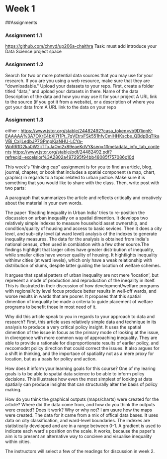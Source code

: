 # Week 1
##Assignments
### Assignment 1.1
https://github.com/chnvd/up206a-chaithra 
Task: must add introduce your Data Science project space 
### Assignment 1.2
Search for two or more potential data sources that you may use for your research. If you are you using a web resource, make sure that they are "downloadable." Upload your datasets to your repo. First, create a folder titled "data," and upload your datasets in there.
Name of the data
Description of the data and how you may use it for your project
A URL link to the source (if you got it from a website), or a description of where you got your data from
A URL link to the data on your repo
### Assignment 1.3
either : https://www.jstor.org/stable/24482492?casa_token=vb9D1iqnK-EAAAAA%3A7OXrE4bXl7f1Pt_7qVEtrxFSk551hfyCmlHHKscbe_QBdpBqTlkaVBi_CxjlLedbJP7GPmpKjaNHU-LCYa-WqRR1D2ka0W2iiTTxJaOm2x89eaeKdVY&seq=1#metadata_info_tab_contents
https://www.jstor.org/stable/pdf/24482492.pdf?refreqid=excelsior%3A2802a497295f94bb48085f757086c10d

This week's "thinking cap" assignment is for you to find an article, blog, journal, chapter, or book that includes a spatial component (a map, chart, graphic) in regards to a topic related to urban justice. Make sure it is something that you would like to share with the class. Then, write post with two parts:

A paragraph that summarizes the article and reflects critically and creatively about the material in your own words. 

The paper 'Reading Inequality in Urban India' tries to re-position the discussion on urban inequality on a spatial dimention. It  develops two relatively simple indexes to measure household asset ownership, and condition/quality of housing and access to basic sevices. Then it does a city level, and sub-city level (at ward level) analysis of the indexes to generate inequality measures. The data for the analysis is obtained from India's national census, often used in combiation with a few other source.The findings hightlght that larger cities have greater distribution of inequality, while smaller cities have worser quality of housing. It hightlights inequality withinw cities (at ward levels), which only have a weak relationship with distribution of slums, despite latter guiding the location of welfare schemes. 

It argues that spatial patters of urban inequality are not mere 'location', but represent a mode of production and reproduction of the ineqality in itself. This is illustrated in their discussion of how development/welfare programs with regional/city level focus produce better results in well-off wards, and worse results in wards that are poorer. It proposes that this spatial dimention of inequality be made a criteria to guide placement of welfare programs to benefit those in most need of it. 

Why did this article speak to you in regards to your approach to data and research? 
First, this article uses relatively simple data and technique in its analysis to produce a very critical policy insight. It uses the spatial dimention of the issue in focus as the primary mode of looking at the issue, in divergence with more common way of approaching inequality. They are able to provide a rationale for disproportionate results of earlier policy, and reccomodnt policy direction that could correct the issues. 
It also argues for a shift in thinking, and the importace of spatiality not as a mere proxy for location, but as a basis for policy and action. 

How does it inform your learning goals for this course?
One of my learing goals is to be able to spatial data science to be able to inform policy decisions. This illustrates how even the most simplest of looking at data spatially can produce insights that can structurally alter the basis of policy making. 

How do you think the graphical outputs (maps/charts) were created for the article? Where did the data come from, and how do you think the outputs were created? Does it work? Why or why not?
I am usure how the maps were created. The data for it came from a mix of offical data bases. It uses data on city classification, and ward-level boundaries. The indexes are statistically developed and are in a range between 0-1. A gradient is used to indicate each ward's position on the scale. It works, because the paper's aim is to present an alternative way to concieve and visualise inequality within cities. 

The instructors will select a few of the readings for discussion in week 2.
